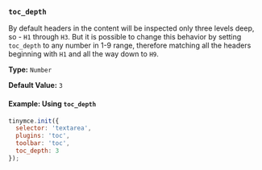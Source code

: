 ### `toc_depth`

By default headers in the content will be inspected only three levels deep, so - `H1` through `H3`. But it is possible to change this behavior by setting `toc_depth` to any number in 1-9 range, therefore matching all the headers beginning with `H1` and all the way down to `H9`.

**Type:** `Number`

**Default Value:** `3`

#### Example: Using `toc_depth`

```js
tinymce.init({
  selector: 'textarea',
  plugins: 'toc',
  toolbar: 'toc',
  toc_depth: 3
});
```

